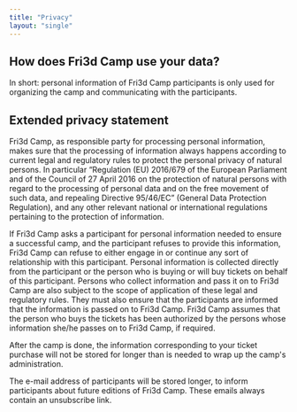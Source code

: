 ```yaml
---
title: "Privacy"
layout: "single"
---
```

<div class="block--centered">
<h2>How does Fri3d Camp use your data?</h2>
<p>In short: personal information of Fri3d Camp participants is only used for organizing the camp and communicating with the participants.</p>
<h2>Extended privacy statement</h2>
<p>Fri3d Camp, as responsible party for processing personal information, makes sure that the processing of information always happens according to current legal and regulatory rules to protect the personal privacy of natural persons. In particular “Regulation (EU) 2016/679 of the European Parliament and of the Council of 27 April 2016 on the protection of natural persons with regard to the processing of personal data and on the free movement of such data, and repealing Directive 95/46/EC” (General Data Protection Regulation), and any other relevant national or international regulations pertaining to the protection of information.</p>
<p>If Fri3d Camp asks a participant for personal information needed to ensure a successful camp, and the participant refuses to provide this information, Fri3d Camp can refuse to either engage in or continue any sort of relationship with this participant. Personal information is collected directly from the participant or the person who is buying or will buy tickets on behalf of this participant. Persons who collect information and pass it on to Fri3d Camp are also subject to the scope of application of these legal and regulatory rules. They must also ensure that the participants are informed that the information is passed on to Fri3d Camp. Fri3d Camp assumes that the person who buys the tickets has been authorized by the persons whose information she/he passes on to Fri3d Camp, if required.</p>
<p>After the camp is done, the information corresponding to your ticket purchase will not be stored for longer than is needed to wrap up the camp's administration.</p>
<p>The e-mail address of participants will be stored longer, to inform participants about future editions of Fri3d Camp. These emails always contain an unsubscribe link.</p>
</div>
